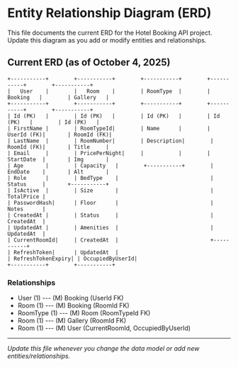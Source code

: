 # Entity Relationship Diagram (ERD)

This file documents the current ERD for the Hotel Booking API project. Update this diagram as you add or modify entities and relationships.

## Current ERD (as of October 4, 2025)

```
+-----------+        +-----------+        +-----------+        +-----------+        +-----------+
|   User    |        |   Room    |        | RoomType  |        | Booking   |        | Gallery   |
+-----------+        +-----------+        +-----------+        +-----------+        +-----------+
| Id (PK)   |        | Id (PK)   |        | Id (PK)   |        | Id (PK)   |        | Id (PK)   |
| FirstName |        | RoomTypeId|        | Name      |        | UserId (FK)|       | RoomId (FK)|
| LastName  |        | RoomNumber|        | Description|        | RoomId (FK)|       | Title     |
| Email     |        | PricePerNight|     |           |        | StartDate  |       | Img       |
| Age       |        | Capacity   |        +-----------+        | EndDate    |       | Alt       |
| Role      |        | BedType    |                             | Status     |       +-----------+
| IsActive  |        | Size       |                             | TotalPrice |
| PasswordHash|      | Floor      |                             | Notes      |
| CreatedAt |        | Status     |                             | CreatedAt  |
| UpdatedAt |        | Amenities  |                             | UpdatedAt  |
| CurrentRoomId|     | CreatedAt  |                             +-----------+
| RefreshToken|      | UpdatedAt  |
| RefreshTokenExpiry| | OccupiedByUserId|
+-----------+        +-----------+
```

### Relationships
- User (1) --- (M) Booking (UserId FK)
- Room (1) --- (M) Booking (RoomId FK)
- RoomType (1) --- (M) Room (RoomTypeId FK)
- Room (1) --- (M) Gallery (RoomId FK)
- Room (1) --- (M) User (CurrentRoomId, OccupiedByUserId)

---

*Update this file whenever you change the data model or add new entities/relationships.*
